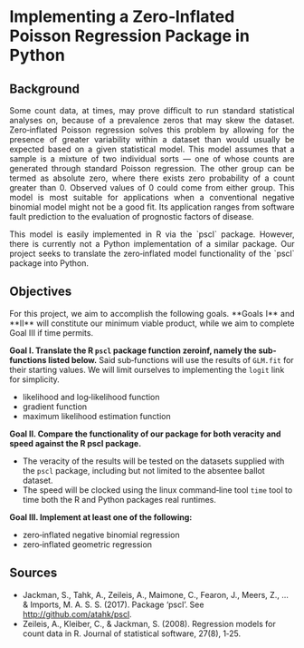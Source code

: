 # Implementing a Zero‑Inflated Poisson Regression Package in Python

## Background
<p style="text-align: justify">Some count data, at times, may prove difficult to run standard statistical analyses on, because of a prevalence zeros that may skew the dataset. Zero‐inflated Poisson regression solves this problem by allowing for the presence of greater variability within a dataset than would usually be expected based on a given statistical model. This model assumes that a sample is a mixture of two individual sorts — one of whose counts are generated through standard Poisson regression. The other group can be termed as absolute zero, where there exists zero probability of a count greater than 0. Observed values of 0 could come from either group. This model is most suitable for applications when a conventional negative binomial model might not be a good fit. Its application ranges from software fault prediction to the evaluation of prognostic factors of disease.</p>

<p style="text-align: justify">This model is easily implemented in R via the `pscl` package. However, there is currently not a Python implementation of a similar package. Our project seeks to translate the zero‐inflated model functionality of the `pscl` package into Python.</p>

## Objectives  
<p style="text-align: justify">For this project, we aim to accomplish the following goals. **Goals I** and **II** will constitute our minimum viable product, while we aim to complete Goal III if time permits.</p>

**Goal I. Translate the R `pscl` package function zeroinf, namely the sub‐functions listed below.** Said sub‐functions will use the results of `GLM.fit` for their starting values. We will limit ourselves to implementing the `logit` link for simplicity.  
* likelihood and log‐likelihood function  
* gradient function   
* maximum likelihood estimation function

**Goal II. Compare the functionality of our package for both veracity and speed against the R pscl package.**    
* The veracity of the results will be tested on the datasets supplied with the `pscl` package, including but not limited to the absentee ballot dataset.  
* The speed will be clocked using the linux command‐line tool `time` tool to time both the R and Python packages real runtimes.

**Goal III. Implement at least one of the following:**   
* zero‐inflated negative binomial regression  
* zero‐inflated geometric regression

## Sources
* Jackman, S., Tahk, A., Zeileis, A., Maimone, C., Fearon, J., Meers, Z., ... & Imports, M. A. S. S. (2017). Package ‘pscl’. See http://github.com/atahk/pscl.  
* Zeileis, A., Kleiber, C., & Jackman, S. (2008). Regression models for count data in R. Journal of statistical software, 27(8), 1‐25.
